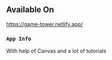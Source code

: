 ## Available On

https://game-tower.netlify.app/

### `App Info`

With help of Canvas and a lot of tutorials

